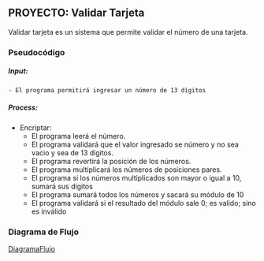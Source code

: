 ## PROYECTO: Validar Tarjeta
Validar tarjeta es un sistema que permite validar el número de una tarjeta.
### Pseudocódigo

##### Input:
    - El programa permitirá ingresar un número de 13 dígitos

##### Process: 
- Encriptar:
    - El programa leerá el número.
    - El programa validará que el valor ingresado se número y no sea vacio y sea de 13 dígitos.
    - El programa revertirá la posición de los números.
    - El programa multiplicará los números de posiciones pares.
    - El programa si los números multiplicados son mayor o igual a 10, sumará sus dígitos
    - El programa sumará todos los números y sacará su módulo de 10
    - El programa validará si el resultado del módulo sale 0; es valido; sino es inválido

### Diagrama de Flujo
[DiagramaFlujo](https://cloud.smartdraw.com/editor.aspx?templateId=e013bd54-0467-465e-8953-b2ee7e134d9e#depoId=6525590&credID=-19987432)
